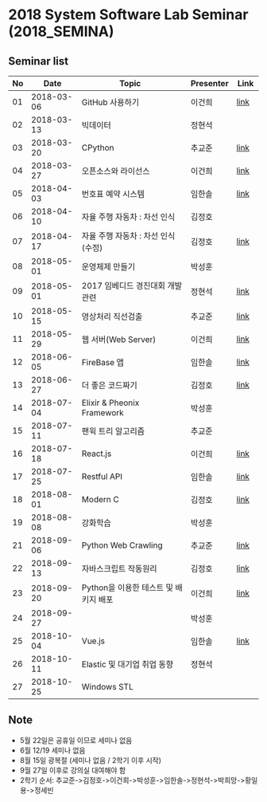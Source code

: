 # 2018 System Software Lab Seminar (2018_SEMINA)

## Seminar list

| No |Date|               Topic                |  Presenter  |    Link   |
|----|----------------|------------------------------------|-------------|-----------|
| 01 |2018-03-06|GitHub 사용하기|이건희|[link](./src/GitHub%EB%A1%9C%20%ED%94%84%EB%A1%9C%EC%A0%9D%ED%8A%B8%20%EC%9A%B4%EC%98%81%ED%95%98%EA%B8%B0.pdf)|
| 02 |2018-03-13|빅데이터|정현석|           |
| 03 |2018-03-20|CPython|추교준|[link](./src/180320%20%ED%8C%8C%EC%9D%B4%EC%8D%AC%20%EC%84%B8%EB%AF%B8%EB%82%98%EC%9E%90%EB%A3%8C.pdf)|
| 04 |2018-03-27|오픈소스와 라이선스|이건희|[link](./src/%EC%98%A4%ED%94%88%EC%86%8C%EC%8A%A4%EC%99%80%20%EB%9D%BC%EC%9D%B4%EC%84%A0%EC%8A%A4.pdf)|
| 05 |2018-04-03|번호표 예약 시스템 |임한솔|[link](./src/2018_04_05_%EC%9E%84%ED%95%9C%EC%86%94_%EC%84%B8%EB%AF%B8%EB%82%98.pptx)|
| 06 |2018-04-10|자율 주행 자동차 : 차선 인식|김정호|           |
| 07 |2018-04-17|자율 주행 자동차 : 차선 인식(수정)|김정호|  [link](./src/0417%20%EC%84%B8%EB%AF%B8%EB%82%98.pdf)       |
| 08 |2018-05-01| 운영체제 만들기 |박성훈| |
| 09 |2018-05-01| 2017 임베디드 경진대회 개발 관련|정현석|[link](./src/20180508_2017%EC%9E%90%EC%9C%A8%EC%A3%BC%ED%96%89%EC%9E%90%EB%8F%99%EC%B0%A8%EA%B0%9C%EB%B0%9C.pptx)|
| 10 |2018-05-15|영상처리 직선검출|추교준|[link](./src/5%EC%9B%94%2015%EC%9D%BC%20%EC%98%81%EC%83%81%EC%A7%81%EC%84%A0%EA%B2%80%EC%B6%9C%20%EC%84%B8%EB%AF%B8%EB%82%98.pdf)|
| 11 |2018-05-29|웹 서버(Web Server) |이건희|[link](./src/%EC%9B%B9%20%EC%84%9C%EB%B2%84(Web%20Server).pdf) |
| 12 |2018-06-05|FireBase 앱 |임한솔|[link](./src/2018_06_05_%ED%8C%8C%EC%9D%B4%EC%96%B4%EB%B0%B0%EC%9D%B4%EC%8A%A4%EB%A5%BC%EC%9D%B4%EC%9A%A9%ED%95%9C%EC%8B%A4%EC%8B%9C%EA%B0%84%EC%95%B1.pptx) |
| 13 |2018-06-27|더 좋은 코드짜기 |김정호|[link](./src/0627%20%EC%84%B8%EB%AF%B8%EB%82%98.pdf) |
| 14 |2018-07-04|Elixir & Pheonix Framework|박성훈||
| 15 |2018-07-11| 팬윅 트리 알고리즘 |추교준||
| 16 |2018-07-18| React.js |이건희|[link](./src/reactjs.pdf)|
| 17 |2018-07-25| Restful API |임한솔|[link](./src/2018_07_24_Restfull%20API.pptx)|
| 18 |2018-08-01| Modern C |김정호|[link](https://github.com/KITSSL/2018_SEMINA/blob/5d1bf9aae354946eccb79726e4966f68d8265a49/src/0801%20%EC%84%B8%EB%AF%B8%EB%82%98.pdf)|
| 19 |2018-08-08| 강화학습 |박성훈||
| 21 |2018-09-06| Python Web Crawling|추교준 |[link](./src/180906%20Web%20Scraping%20%EC%84%B8%EB%AF%B8%EB%82%98.pptx)|
| 22 |2018-09-13| 자바스크립트 작동원리 |김정호|[link](https://github.com/KITSSL/2018_SEMINA/blob/079b9bb58babc1ddd2203b2d85464a1d5388037d/src/0913%20%EC%84%B8%EB%AF%B8%EB%82%98.pdf)|
| 23 |2018-09-20| Python을 이용한 테스트 및 배키지 배포|이건희 |[link](./src/Python을%20이용한%20패키지%20테스트%20및%20배포.pdf)|
| 24 |2018-09-27| |박성훈||
| 25 |2018-10-04| Vue.js |임한솔|[link](./src/2018_10_03_Vuejs.pptx)|
| 26 |2018-10-11| Elastic 및 대기업 취업 동향 |정현석||
| 27 |2018-10-25| Windows STL |||


## Note

- 5월 22일은 공휴일 이므로 세미나 없음
- 6월 12/19 세미나 없음
- 8월 15일 광복절 (세미나 없음 / 2학기 이후 시작)
- 9월 27일 이후로 강의실 대여해야 함
- 2학기 순서: 추교준->김정호->이건희->박성훈->임한솔->정현석->박희망->황일용->정세빈
